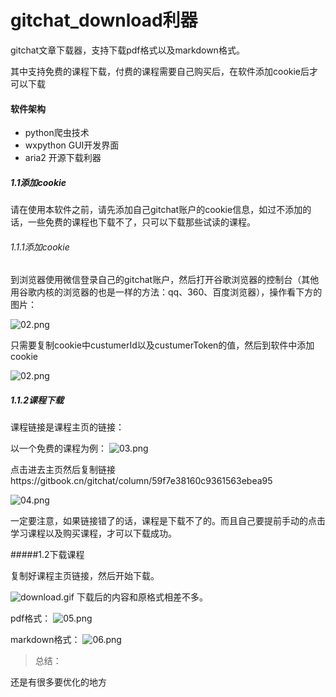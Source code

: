 

# gitchat_download利器
gitchat文章下载器，支持下载pdf格式以及markdown格式。

其中支持免费的课程下载，付费的课程需要自己购买后，在软件添加cookie后才可以下载

#### 软件架构
- python爬虫技术
- wxpython GUI开发界面
- aria2 开源下载利器


##### 1.1添加cookie

请在使用本软件之前，请先添加自己gitchat账户的cookie信息，如过不添加的话，一些免费的课程也下载不了，只可以下载那些试读的课程。

###### 1.1.1添加cookie

到浏览器使用微信登录自己的gitchat账户，然后打开谷歌浏览器的控制台（其他用谷歌内核的浏览器的也是一样的方法：qq、360、百度浏览器），操作看下方的图片：

![02.png](https://upload-images.jianshu.io/upload_images/8828874-64c1590e76088065.png?imageMogr2/auto-orient/strip%7CimageView2/2/w/1240)

只需要复制cookie中custumerId以及custumerToken的值，然后到软件中添加cookie

![![02.png](https://upload-images.jianshu.io/upload_images/8828874-f7977cd83e898944.png?imageMogr2/auto-orient/strip%7CimageView2/2/w/1240)
](https://upload-images.jianshu.io/upload_images/8828874-22e7203265b284e5.gif?imageMogr2/auto-orient/strip)


##### 1.1.2课程下载


课程链接是课程主页的链接：

以一个免费的课程为例：
![03.png](https://upload-images.jianshu.io/upload_images/8828874-340200a574419a5e.png?imageMogr2/auto-orient/strip%7CimageView2/2/w/1240)

点击进去主页然后复制链接https://gitbook.cn/gitchat/column/59f7e38160c9361563ebea95

![04.png](https://upload-images.jianshu.io/upload_images/8828874-e7cb71f74dcd2ffd.png?imageMogr2/auto-orient/strip%7CimageView2/2/w/1240)

一定要注意，如果链接错了的话，课程是下载不了的。而且自己要提前手动的点击学习课程以及购买课程，才可以下载成功。

#####1.2下载课程

复制好课程主页链接，然后开始下载。

![download.gif](https://upload-images.jianshu.io/upload_images/8828874-d8e4f7047677e814.gif?imageMogr2/auto-orient/strip)
下载后的内容和原格式相差不多。

pdf格式：
![05.png](https://upload-images.jianshu.io/upload_images/8828874-c22f3cdf0404a1e9.png?imageMogr2/auto-orient/strip%7CimageView2/2/w/1240)

markdown格式：
![06.png](https://upload-images.jianshu.io/upload_images/8828874-a49e2cd57f7974ed.png?imageMogr2/auto-orient/strip%7CimageView2/2/w/1240)


> 总结：

还是有很多要优化的地方


